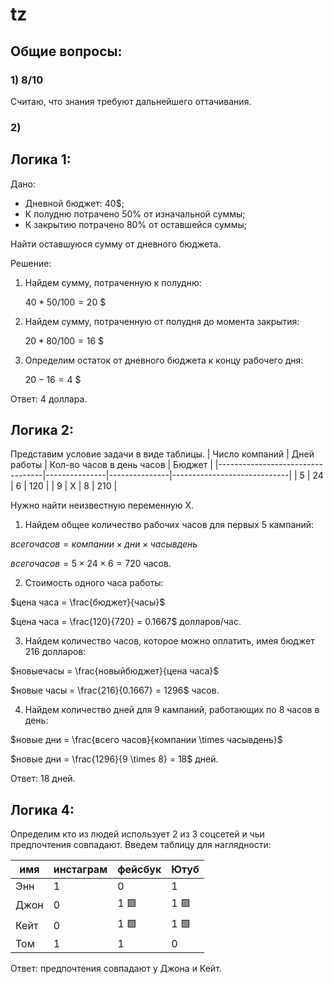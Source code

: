 # tz

## Общие вопросы:
### 1) 8/10
Считаю, что знания требуют дальнейшего оттачивания.

### 2) 

## Логика 1:
Дано: 

- Дневной бюджет: 40$;
- К полудню потрачено 50% от изначальной суммы;
- К закрытию потрачено 80% от оставшейся суммы;

Найти оставшуюся сумму от дневного бюджета.

Решение:
1. Найдем сумму, потраченную к полудню:

    $40 * 50 / 100 = 20$ $
2. Найдем сумму, потраченную от полудня до момента закрытия:

   $20 * 80 / 100 = 16$ $
3. Определим остаток от дневного бюджета к концу рабочего дня:

   $20 - 16 = 4$ $

Ответ: 4 доллара.


## Логика 2:
Представим условие задачи в виде таблицы.
| Число компаний                         | Дней работы  | Кол-во часов в день часов  | Бюджет                  |
|----------------------------------|---------------|---------------|-----------------------------|
| 5            | 24             | 6             | 120                           |
| 9             | X             | 8             | 210                          |

Нужно найти неизвестную переменную X.

1. Найдем общее количество рабочих часов для первых 5 кампаний:

$всегочасов = компании \times дни \times часывдень$

$всегочасов = 5 \times 24 \times 6 = 720$ часов.

2. Стоимость одного часа работы:

$цена часа = \frac{бюджет}{часы}$

$цена часа = \frac{120}{720} = 0.1667$ долларов/час.

3. Найдем количество часов, которое можно оплатить, имея бюджет 216 долларов:

$новыечасы = \frac{новыйбюджет}{цена часа}$

$новые часы = \frac{216}{0.1667} = 1296$ часов.

4. Найдем количество дней для 9 кампаний, работающих по 8 часов в день:

$новые дни = \frac{всего часов}{компании \times часывдень}$

$новые дни = \frac{1296}{9 \times 8} = 18$ дней.

Ответ: 18 дней.

## Логика 4:

Определим кто из людей использует 2 из 3 соцсетей и чьи предпочтения совпадают. Введем таблицу для наглядности:

| имя                         | инстаграм  | фейсбук | Ютуб                  |
|-----------------------------|---------------|---------------|-----------------------------|
|  Энн             | 1             | 0            | 1                          |
|  Джон             | 0             | 1 🟩             | 1    🟩                       |
|  Кейт             | 0             | 1  🟩           | 1   🟩                        |
|  Том             | 1             | 1             | 0                           |

Ответ: предпочтения совпадают у Джона и Кейт.
